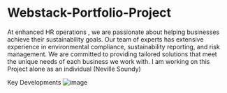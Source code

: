# Webstack-Portfolio-Project
At enhanced HR operations , we are passionate about helping businesses achieve their sustainability goals. Our team of experts has extensive experience in environmental compliance, sustainability reporting, and risk management. We are committed to providing tailored solutions that meet the unique needs of each business we work with. 
I am working on this Project alone as an individual (Neville Soundy)


Key Developments
![image](https://github.com/Neville256/Webstack-Portfolio-Project/assets/125574183/a0bf0482-395e-499e-94dc-1e9db1147891)

